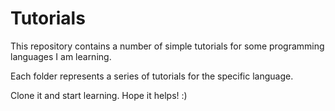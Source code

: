 Tutorials
=========
This repository contains a number of simple tutorials for
some programming languages I am learning.

Each folder represents a series of tutorials for the specific
language.


Clone it and start learning. Hope it helps! :)

